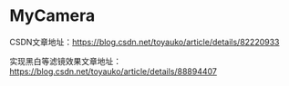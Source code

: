 # MyCamera
CSDN文章地址：https://blog.csdn.net/toyauko/article/details/82220933

实现黑白等滤镜效果文章地址：https://blog.csdn.net/toyauko/article/details/88894407
